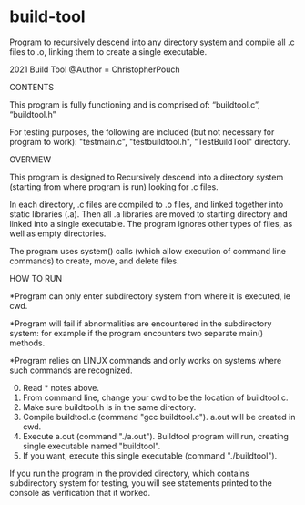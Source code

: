 # build-tool
Program to recursively descend into any directory system and compile all .c files to .o, linking them to create a single executable.

2021
Build Tool
@Author = ChristopherPouch





CONTENTS

This program is fully functioning and is comprised of:
“buildtool.c”,
“buildtool.h”

For testing purposes, the following are included (but not necessary for program to work):
"testmain.c",
"testbuildtool.h",
"TestBuildTool" directory.





OVERVIEW

This program is designed to Recursively descend into a directory system (starting from where program is run) looking for .c files.

In each directory, .c files are compiled to .o files, and linked together into static libraries (.a). Then all .a libraries are moved to starting directory and linked into a single executable. The program ignores other types of files, as well as empty directories.

The program uses system() calls (which allow execution of command line commands) to create, move, and delete files. 





HOW TO RUN

*Program can only enter subdirectory system from where it is executed, ie cwd. 

*Program will fail if abnormalities are encountered in the subdirectory system: for example if the program encounters two separate main() methods. 

*Program relies on LINUX commands and only works on systems where such commands are recognized.

0) Read * notes above.
1) From command line, change your cwd to be the location of buildtool.c.
2) Make sure buildtool.h is in the same directory.
3) Compile buildtool.c (command "gcc buildtool.c"). a.out will be created in cwd.
4) Execute a.out (command "./a.out"). Buildtool program will run, creating single executable named "buildtool".
5) If you want, execute this single executable (command "./buildtool").

If you run the program in the provided directory, which contains subdirectory system for testing, you will see statements printed to the console as verification that it worked.



